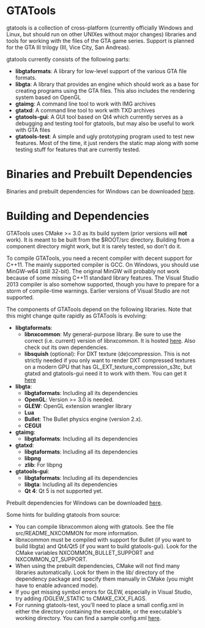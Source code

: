 GTATools
========

gtatools is a collection of cross-platform (currently officially Windows and Linux, but should run on other UNIXes without major changes) libraries and tools for working with the files of the GTA game series. Support is planned for the GTA III trilogy (III, Vice City, San Andreas).

gtatools currently consists of the following parts:

* **libgtaformats**: A library for low-level support of the various GTA file formats.
* **libgta**: A library that provides an engine which should work as a base for creating programs using the GTA files. This also includes the rendering system based on OpenGL
* **gtaimg**: A command line tool to work with IMG archives
* **gtatxd**: A command line tool to work with TXD archives
* **gtatools-gui**: A GUI tool based on Qt4 which currently serves as a debugging and testing tool for gtatools, but may also be useful to work with GTA files
* **gtatools-test**: A simple and ugly prototyping program used to test new features. Most of the time, it just renders the static map along with some testing stuff for features that are currently tested.



# Binaries and Prebuilt Dependencies

Binaries and prebuilt dependencies for Windows can be downloaded [here](http://alemariusnexus.com/gtatools).



# Building and Dependencies

GTATools uses CMake >= 3.0 as its build system (prior versions will **not** work). It is meant to be built from the $ROOT/src directory. Building from a component directory might work, but it is rarely tested, so don't do it.

To compile GTATools, you need a recent compiler with decent support for C++11. The mainly supported compiler is GCC. On Windows, you should use MinGW-w64 (still 32-bit). The original MinGW will probably not work because of some missing C++11 standard library features. The Visual Studio 2013 compiler is also somehow supported, though you have to prepare for a storm of compile-time warnings. Earlier versions of Visual Studio are not supported.

The components of GTATools depend on the following libraries. Note that this might change quite rapidly as GTATools is evolving:

* **libgtaformats**:
  * **libnxcommon**: My general-purpose library. Be sure to use the correct (i.e. current) version of libnxcommon. It is hosted [here](https://github.com/alemariusnexus/nxcommon). Also check out its own dependencies.
  * **libsquish** (optional): For DXT texture (de)compression. This is not strictly needed if you only want to render DXT compressed textures on a modern GPU that has GL_EXT_texture_compression_s3tc, but gtatxd and gtatools-gui need it to work with them. You can get it [here](https://code.google.com/p/libsquish/)
* **libgta**:
  * **libgtaformats**: Including all its dependencies
  * **OpenGL**: Version >= 3.0 is needed.
  * **GLEW**: OpenGL extension wrangler library
  * **Lua**
  * **Bullet**: The Bullet physics engine (version 2.x).
  * **CEGUI**
* **gtaimg**:
  * **libgtaformats**: Including all its dependencies
* **gtatxd**:
  * **libgtaformats**: Including all its dependencies
  * **libpng**
  * **zlib**: For libpng
* **gtatools-gui**:
  * **libgtaformats**: Including all its dependencies
  * **libgta**: Including all its dependencies
  * **Qt 4**: Qt 5 is not supported yet.

Prebuilt dependencies for Windows can be downloaded [here](http://alemariusnexus.com/gtatools).

Some hints for building gtatools from source:

* You can compile libnxcommon along with gtatools. See the file src/README_NXCOMMON for more information.
* libnxcommon must be compiled with support for Bullet (if you want to build libgta) and Qt4/Qt5 (if you want to build gtatools-gui). Look for the CMake variables NXCOMMON_BULLET_SUPPORT and NXCOMMON_QT_SUPPORT.
* When using the prebuilt dependencies, CMake will not find many libraries automatically. Look for them in the lib/ directory of the dependency package and specify them manually in CMake (you might have to enable advanced mode).
* If you get missing symbol errors for GLEW, especially in Visual Studio, try adding /DGLEW_STATIC to CMAKE_CXX_FLAGS.
* For running gtatools-test, you'll need to place a small config.xml in either the directory containing the executable, or the executable's working directory. You can find a sample config.xml [here](http://alemariusnexus.com/gtatools/files/config.xml).
